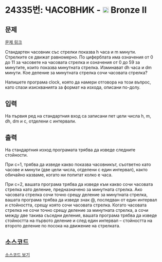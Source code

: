 # 24335번: ЧАСОВНИК - <img src="https://static.solved.ac/tier_small/4.svg" style="height:20px" /> Bronze II

<!-- performance -->

<!-- 문제 제출 후 깃허브에 푸시를 했을 때 제출한 코드의 성능이 입력될 공간입니다.-->

<!-- end -->

## 문제

[문제 링크](https://boj.kr/24335)


<p>Стандартен часовник със стрелки показва h часа и m минути. Стрелките се движат равномерно. По циферблата има означения от 0 до 11 за часовете на часовата стрелка и означения от 0 до 59 за минутите, които показва минутната стрелка. Изминават dh часа и dm минути. Кое деление за минутната стрелка сочи часовата стрелка?</p>

<p>Напишете програма clock, която да намери отговора на този въпрос, като спази изискванията за формат на изхода, описани по-долу.</p>



## 입력


<p>На първия ред на стандартния вход са записани пет цели числа h, m, dh, dm и c, отделени с интервали.</p>



## 출력


<p>На стандартния изход програмата трябва да изведе следните стойности.</p>

<p>При c=1, трябва да изведе какво показва часовникът, съответно като часове и минути (две цели числа, отделени с един интервал), както обичайно казваме, когато ни попитат колко е часа.</p>

<p>При c=2, вашата програма трябва да изведе към какво сочи часовата стрелка като деление, предназначено за минутната стрелка. Ако часовата стрелка сочи точно срещу деление за минутната стрелка, вашата програма трябва да изведе знак @, последван от един интервал и стойността, срещу която сочи часовата стрелка. Когато часовата стрелка не сочи точно срещу деление за минутната стрелка, а сочи между две такива съседни деления, вашата програма трябва да изведе стойността на първото деление и след един интервал – стойността на второто деление по посока на движение на стрелката.</p>



## 소스코드

[소스코드 보기](ЧАСОВНИК.py)